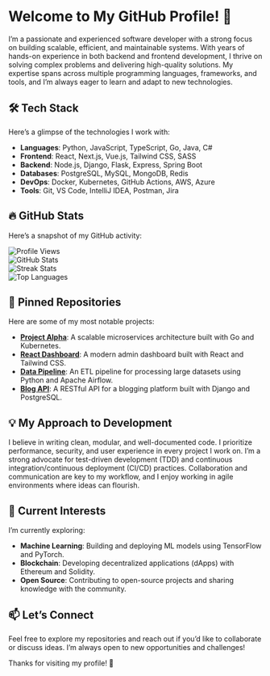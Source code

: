 # Welcome to My GitHub Profile! 👋  

I’m a passionate and experienced software developer with a strong focus on building scalable, efficient, and maintainable systems. With years of hands-on experience in both backend and frontend development, I thrive on solving complex problems and delivering high-quality solutions. My expertise spans across multiple programming languages, frameworks, and tools, and I’m always eager to learn and adapt to new technologies.  

## 🛠️ Tech Stack  
Here’s a glimpse of the technologies I work with:  
- **Languages**: Python, JavaScript, TypeScript, Go, Java, C#  
- **Frontend**: React, Next.js, Vue.js, Tailwind CSS, SASS  
- **Backend**: Node.js, Django, Flask, Express, Spring Boot  
- **Databases**: PostgreSQL, MySQL, MongoDB, Redis  
- **DevOps**: Docker, Kubernetes, GitHub Actions, AWS, Azure  
- **Tools**: Git, VS Code, IntelliJ IDEA, Postman, Jira  

## 🔥 GitHub Stats  
Here’s a snapshot of my GitHub activity:  

![Profile Views](https://komarev.com/ghpvc/?username=dashvirgiekshlerin625&color=blue&style=flat-square)  
![GitHub Stats](https://github-readme-stats.vercel.app/api?username=dashvirgiekshlerin625&show_icons=true&theme=radical)  
![Streak Stats](https://github-readme-streak-stats.herokuapp.com/?user=dashvirgiekshlerin625&theme=radical)  
![Top Languages](https://github-readme-stats.vercel.app/api/top-langs/?username=dashvirgiekshlerin625&layout=compact&theme=radical)  

## 🚀 Pinned Repositories  
Here are some of my most notable projects:  
- **[Project Alpha](https://github.com/dashvirgiekshlerin625/project-alpha)**: A scalable microservices architecture built with Go and Kubernetes.  
- **[React Dashboard](https://github.com/dashvirgiekshlerin625/react-dashboard)**: A modern admin dashboard built with React and Tailwind CSS.  
- **[Data Pipeline](https://github.com/dashvirgiekshlerin625/data-pipeline)**: An ETL pipeline for processing large datasets using Python and Apache Airflow.  
- **[Blog API](https://github.com/dashvirgiekshlerin625/blog-api)**: A RESTful API for a blogging platform built with Django and PostgreSQL.  

## 💡 My Approach to Development  
I believe in writing clean, modular, and well-documented code. I prioritize performance, security, and user experience in every project I work on. I’m a strong advocate for test-driven development (TDD) and continuous integration/continuous deployment (CI/CD) practices. Collaboration and communication are key to my workflow, and I enjoy working in agile environments where ideas can flourish.  

## 🌱 Current Interests  
I’m currently exploring:  
- **Machine Learning**: Building and deploying ML models using TensorFlow and PyTorch.  
- **Blockchain**: Developing decentralized applications (dApps) with Ethereum and Solidity.  
- **Open Source**: Contributing to open-source projects and sharing knowledge with the community.  

## 📫 Let’s Connect  
Feel free to explore my repositories and reach out if you’d like to collaborate or discuss ideas. I’m always open to new opportunities and challenges!  

Thanks for visiting my profile! 🚀
